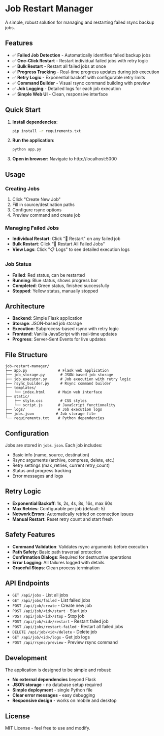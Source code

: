 # Job Restart Manager

A simple, robust solution for managing and restarting failed rsync backup jobs.

## Features

- ✅ **Failed Job Detection** - Automatically identifies failed backup jobs
- ✅ **One-Click Restart** - Restart individual failed jobs with retry logic
- ✅ **Bulk Restart** - Restart all failed jobs at once
- ✅ **Progress Tracking** - Real-time progress updates during job execution
- ✅ **Retry Logic** - Exponential backoff with configurable retry limits
- ✅ **Command Builder** - Visual rsync command building with preview
- ✅ **Job Logging** - Detailed logs for each job execution
- ✅ **Simple Web UI** - Clean, responsive interface

## Quick Start

1. **Install dependencies:**
   ```bash
   pip install -r requirements.txt
   ```

2. **Run the application:**
   ```bash
   python app.py
   ```

3. **Open in browser:**
   Navigate to http://localhost:5000

## Usage

### Creating Jobs
1. Click "Create New Job"
2. Fill in source/destination paths
3. Configure rsync options
4. Preview command and create job

### Managing Failed Jobs
- **Individual Restart**: Click "🔄 Restart" on any failed job
- **Bulk Restart**: Click "🔄 Restart All Failed Jobs"
- **View Logs**: Click "📋 Logs" to see detailed execution logs

### Job Status
- **Failed**: Red status, can be restarted
- **Running**: Blue status, shows progress bar
- **Completed**: Green status, finished successfully
- **Stopped**: Yellow status, manually stopped

## Architecture

- **Backend**: Simple Flask application
- **Storage**: JSON-based job storage
- **Execution**: Subprocess-based rsync with retry logic
- **Frontend**: Vanilla JavaScript with real-time updates
- **Progress**: Server-Sent Events for live updates

## File Structure

```
job-restart-manager/
├── app.py              # Flask web application
├── job_storage.py       # JSON-based job storage
├── job_executor.py      # Job execution with retry logic
├── rsync_builder.py     # Rsync command builder
├── templates/
│   └── index.html      # Main web interface
├── static/
│   ├── style.css        # CSS styles
│   └── script.js       # JavaScript functionality
├── logs/               # Job execution logs
├── jobs.json          # Job storage file
└── requirements.txt    # Python dependencies
```

## Configuration

Jobs are stored in `jobs.json`. Each job includes:
- Basic info (name, source, destination)
- Rsync arguments (archive, compress, delete, etc.)
- Retry settings (max_retries, current retry_count)
- Status and progress tracking
- Error messages and logs

## Retry Logic

- **Exponential Backoff**: 1s, 2s, 4s, 8s, 16s, max 60s
- **Max Retries**: Configurable per job (default: 5)
- **Network Errors**: Automatically retried on connection issues
- **Manual Restart**: Reset retry count and start fresh

## Safety Features

- **Command Validation**: Validates rsync arguments before execution
- **Path Safety**: Basic path traversal protection
- **Confirmation Dialogs**: Required for destructive operations
- **Error Logging**: All failures logged with details
- **Graceful Stops**: Clean process termination

## API Endpoints

- `GET /api/jobs` - List all jobs
- `GET /api/jobs/failed` - List failed jobs
- `POST /api/job/create` - Create new job
- `POST /api/job/<id>/start` - Start job
- `POST /api/job/<id>/stop` - Stop job
- `POST /api/job/<id>/restart` - Restart failed job
- `POST /api/jobs/restart-failed` - Restart all failed jobs
- `DELETE /api/job/<id>/delete` - Delete job
- `GET /api/job/<id>/logs` - Get job logs
- `POST /api/rsync/preview` - Preview rsync command

## Development

The application is designed to be simple and robust:
- **No external dependencies** beyond Flask
- **JSON storage** - no database setup required
- **Simple deployment** - single Python file
- **Clear error messages** - easy debugging
- **Responsive design** - works on mobile and desktop

## License

MIT License - feel free to use and modify.
